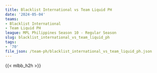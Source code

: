 ```yaml
---
title: Blacklist International vs Team Liquid PH
date: '2024-05-04'
teams:
- Blacklist International
- Team Liquid PH
league: MPL Philippines Season 10 - Regular Season
slug: blacklist_international_vs_team_liquid_ph
tags:
- '70'
file_json: /team-ph/blacklist_international_vs_team_liquid_ph.json
---
```


{{< mlbb_h2h >}}
